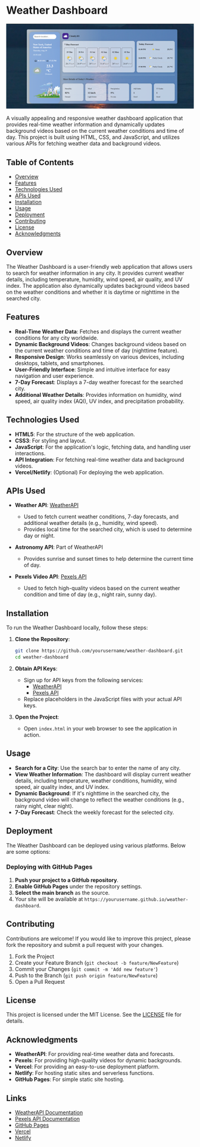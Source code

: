 # Weather Dashboard

![Weather Dashboard Screenshot](image/screenshot.png) <!-- Update the path based on where you place the screenshot -->

A visually appealing and responsive weather dashboard application that provides real-time weather information and dynamically updates background videos based on the current weather conditions and time of day. This project is built using HTML, CSS, and JavaScript, and utilizes various APIs for fetching weather data and background videos.

## **Table of Contents**

- [Overview](#overview)
- [Features](#features)
- [Technologies Used](#technologies-used)
- [APIs Used](#apis-used)
- [Installation](#installation)
- [Usage](#usage)
- [Deployment](#deployment)
- [Contributing](#contributing)
- [License](#license)
- [Acknowledgments](#acknowledgments)

## **Overview**

The Weather Dashboard is a user-friendly web application that allows users to search for weather information in any city. It provides current weather details, including temperature, humidity, wind speed, air quality, and UV index. The application also dynamically updates background videos based on the weather conditions and whether it is daytime or nighttime in the searched city.

## **Features**

- **Real-Time Weather Data**: Fetches and displays the current weather conditions for any city worldwide.
- **Dynamic Background Videos**: Changes background videos based on the current weather conditions and time of day (nighttime feature).
- **Responsive Design**: Works seamlessly on various devices, including desktops, tablets, and smartphones.
- **User-Friendly Interface**: Simple and intuitive interface for easy navigation and user experience.
- **7-Day Forecast**: Displays a 7-day weather forecast for the searched city.
- **Additional Weather Details**: Provides information on humidity, wind speed, air quality index (AQI), UV index, and precipitation probability.

## **Technologies Used**

- **HTML5**: For the structure of the web application.
- **CSS3**: For styling and layout.
- **JavaScript**: For the application's logic, fetching data, and handling user interactions.
- **API Integration**: For fetching real-time weather data and background videos.
- **Vercel/Netlify**: (Optional) For deploying the web application.

## **APIs Used**

- **Weather API**: [WeatherAPI](https://www.weatherapi.com/)
  - Used to fetch current weather conditions, 7-day forecasts, and additional weather details (e.g., humidity, wind speed).
  - Provides local time for the searched city, which is used to determine day or night.
  
- **Astronomy API**: Part of WeatherAPI
  - Provides sunrise and sunset times to help determine the current time of day.
  
- **Pexels Video API**: [Pexels API](https://www.pexels.com/api/)
  - Used to fetch high-quality videos based on the current weather condition and time of day (e.g., night rain, sunny day).

## **Installation**

To run the Weather Dashboard locally, follow these steps:

1. **Clone the Repository**:
    ```bash
    git clone https://github.com/yourusername/weather-dashboard.git
    cd weather-dashboard
    ```

2. **Obtain API Keys**:
   - Sign up for API keys from the following services:
     - [WeatherAPI](https://www.weatherapi.com/)
     - [Pexels API](https://www.pexels.com/api/)
   - Replace placeholders in the JavaScript files with your actual API keys.

3. **Open the Project**:
   - Open `index.html` in your web browser to see the application in action.

## **Usage**

- **Search for a City**: Use the search bar to enter the name of any city.
- **View Weather Information**: The dashboard will display current weather details, including temperature, weather conditions, humidity, wind speed, air quality index, and UV index.
- **Dynamic Background**: If it's nighttime in the searched city, the background video will change to reflect the weather conditions (e.g., rainy night, clear night).
- **7-Day Forecast**: Check the weekly forecast for the selected city.

## **Deployment**

The Weather Dashboard can be deployed using various platforms. Below are some options:

### Deploying with GitHub Pages

1. **Push your project to a GitHub repository**.
2. **Enable GitHub Pages** under the repository settings.
3. **Select the main branch** as the source.
4. Your site will be available at `https://yourusername.github.io/weather-dashboard`.


## **Contributing**

Contributions are welcome! If you would like to improve this project, please fork the repository and submit a pull request with your changes.

1. Fork the Project
2. Create your Feature Branch (`git checkout -b feature/NewFeature`)
3. Commit your Changes (`git commit -m 'Add new feature'`)
4. Push to the Branch (`git push origin feature/NewFeature`)
5. Open a Pull Request

## **License**

This project is licensed under the MIT License. See the [LICENSE](LICENSE) file for details.

## **Acknowledgments**

- **WeatherAPI**: For providing real-time weather data and forecasts.
- **Pexels**: For providing high-quality videos for dynamic backgrounds.
- **Vercel**: For providing an easy-to-use deployment platform.
- **Netlify**: For hosting static sites and serverless functions.
- **GitHub Pages**: For simple static site hosting.

## **Links**

- [WeatherAPI Documentation](https://www.weatherapi.com/docs/)
- [Pexels API Documentation](https://www.pexels.com/api/documentation/)
- [GitHub Pages](https://pages.github.com/)
- [Vercel](https://vercel.com/)
- [Netlify](https://www.netlify.com/)
